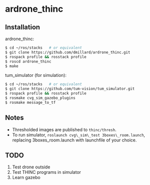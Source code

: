 ardrone\_thinc
=============

Installation
------------

ardrone\_thinc:

```bash
$ cd ~/ros/stacks   # or equivalent
$ git clone https://github.com/dmillard/ardrone_thinc.git
$ rospack profile && rosstack profile
$ roscd ardrone_thinc
$ make
```

tum\_simulator (for simulation):

```bash
$ cd ~/ros/stacks   # or equivalent
$ git clone https://github.com/tum-vision/tum_simulator.git
$ rospack profile && rosstack profile
$ rosmake cvg_sim_gazebo_plugins
$ rosmake message_to_tf
```

Notes
-----

* Thresholded images are published to `thinc/thresh`.
* To run simulator, `roslaunch cvg\_sim\_test 3boxes\_room.launch`, replacing
  3boxes\_room.launch with launchfile of your choice.

TODO
----

1. Test drone outside
2. Test THINC programs in simulator
3. Learn gazebo

